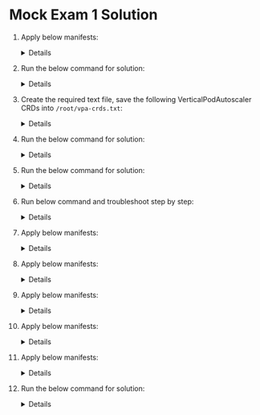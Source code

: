 # Mock Exam 1 Solution

1. Apply below manifests:

    <details>
    
    ```yaml
    apiVersion: v1
    kind: Pod
    metadata:
      name: mc-pod
      namespace: mc-namespace
    spec:
      volumes:
        - name: shared-volume
          emptyDir: {}
      containers:
        - name: mc-pod-1
          image: nginx:1-alpine
          env:
            - name: NODE_NAME
              valueFrom:
                fieldRef:
                  fieldPath: spec.nodeName
        
        - name: mc-pod-2
          image: busybox:1
          command:
            - 'sh'
            - '-c'
            - 'while true; do date >> /var/log/shared/date.log; sleep 1; done'
          volumeMounts:
            - name: shared-volume
              mountPath: /var/log/shared
      
        - name: mc-pod-3
          image: busybox:1
          command:
            - 'sh'
            - '-c'
            - 'tail -f /var/log/shared/date.log'
          volumeMounts:
            - name: shared-volume
              mountPath: /var/log/shared
      dnsPolicy: ClusterFirst
      restartPolicy: Always
    ```
    </details>

2. Run the below command for solution:

    <details>

    ```bash
    ssh bob@node01
    sudo su
    cd /root/
    dpkg -i ./cri-docker_0.3.16.3-0.debian.deb
    systemctl start cri-docker
    systemctl enable cri-docker
    ```
    </details>

3. Create the required text file, save the following VerticalPodAutoscaler CRDs into `/root/vpa-crds.txt`:

    <details>

    ```txt
    verticalpodautoscalercheckpoints.autoscaling.k8s.io   
    verticalpodautoscalers.autoscaling.k8s.io
    ```
    </details>


4. Run the below command for solution:

    <details>
    
    ```bash
    kubectl expose pod messaging --port=6379 --name=messaging-service
    ```
    </details>

5. Run the below command for solution:

    <details>
    
    ```bash
    kubectl create deployment hr-web-app --image=kodekloud/webapp-color --replicas=2
    ```
    </details>

6. Run below command and troubleshoot step by step:

    <details>
    
    Export the running pod using below command and correct the spelling of the command **`sleeeep`** to **`sleep`**    

    ```bash
    kubectl get pod orange -o yaml > question6.yaml
    ```

    Delete the running Orange pod and recreate the pod using command.

    ```bash
    kubectl replace -f question6.yaml --force
    ```
    </details>

7. Apply below manifests:

    <details>
    
    ```yaml
    apiVersion: v1
    kind: Service
    metadata:
      creationTimestamp: null
      labels:
        app: hr-web-app
      name: hr-web-app-service
    spec:
      ports:
        - port: 8080
          protocol: TCP
          targetPort: 8080
          nodePort: 30082
      selector:
        app: hr-web-app
      type: NodePort
    status:
      loadBalancer: {}
    ```
    </details>

8. Apply below manifests:

    <details>
    
    ```yaml
    apiVersion: v1
    kind: PersistentVolume
    metadata:
      name: pv-analytics
    spec:
      capacity:
        storage: 100Mi
      volumeMode: Filesystem
      accessModes:
        - ReadWriteMany
      hostPath:
        path: /pv/data-analytics
    ```
    </details>

9. Apply below manifests:

    <details>
    
    ```yaml
    apiVersion: autoscaling/v2
    kind: HorizontalPodAutoscaler
    metadata:
      name: webapp-hpa
      namespace: default
    spec:
      scaleTargetRef:
        apiVersion: apps/v1
        kind: Deployment
        name: kkapp-deploy
      minReplicas: 2
      maxReplicas: 10
      metrics:
        - type: Resource
          resource:
            name: cpu
            target:
              type: Utilization
              averageUtilization: 50
      behavior:
        scaleDown:
          stabilizationWindowSeconds: 300
    ```
    </details>

10. Apply below manifests:

    <details>
    
    ```yaml
    apiVersion: autoscaling.k8s.io/v1
    kind: VerticalPodAutoscaler
    metadata:
      name: analytics-vpa
      namespace: default
    spec:
      targetRef:
        apiVersion: apps/v1
        kind: Deployment
        name: analytics-deployment
      updatePolicy:
        updateMode: 'Auto'
    ```
    </details>

11. Apply below manifests:

    <details>
    
    ```yaml
    apiVersion: gateway.networking.k8s.io/v1
    kind: Gateway
    metadata:
      name: web-gateway
      namespace: nginx-gateway
    spec:
      gatewayClassName: nginx
      listeners:
        - name: http
          protocol: HTTP
          port: 80
    ```
    </details>

12. Run the below command for solution:

    <details>
    
    ```bash
    helm repo update kk-mock1 -n kk-ns
    helm upgrade kk-mock1 kk-mock1/nginx -n kk-ns --version=18.1.15
    ```
    </details>